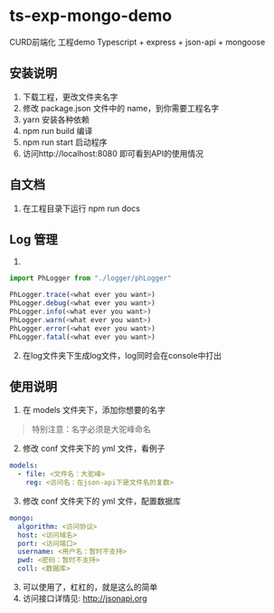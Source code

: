 # ts-exp-mongo-demo

CURD前端化 工程demo
Typescript + express + json-api + mongoose

## 安装说明
1. 下载工程，更改文件夹名字
2. 修改 package.json 文件中的 name，到你需要工程名字
3. yarn 安装各种依赖
4. npm run build 编译
5. npm run start 启动程序
8. 访问http://localhost:8080 即可看到API的使用情况

## 自文档
1. 在工程目录下运行 npm run docs

## Log 管理
1. 
```ts
import PhLogger from "./logger/phLogger"

PhLogger.trace(<what ever you want>)
PhLogger.debug(<what ever you want>)
PhLogger.info(<what ever you want>)
PhLogger.warn(<what ever you want>)
PhLogger.error(<what ever you want>)
PhLogger.fatal(<what ever you want>)
```

2. 在log文件夹下生成log文件，log同时会在console中打出

## 使用说明
1. 在 models 文件夹下，添加你想要的名字
> 特别注意：名字必须是大驼峰命名
2. 修改 conf 文件夹下的 yml 文件，看例子
```yml
models:
  - file: <文件名：大驼峰>
    reg: <访问名：在json-api下是文件名的复数>
```
3. 修改 conf 文件夹下的 yml 文件，配置数据库
```yml
mongo:
  algorithm: <访问协议>
  host: <访问域名>
  port: <访问端口>
  username: <用户名：暂时不支持>
  pwd: <密码：暂时不支持>
  coll: <数据库>
```  

3. 可以使用了，杠杠的，就是这么的简单
4. 访问接口详情见: http://jsonapi.org
